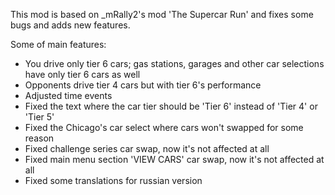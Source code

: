This mod is based on _mRally2's mod 'The Supercar Run' and fixes some bugs and adds new features.

Some of main features:
- You drive only tier 6 cars; gas stations, garages and other car selections have only tier 6 cars as well
- Opponents drive tier 4 cars but with tier 6's performance
- Adjusted time events
- Fixed the text where the car tier should be 'Tier 6' instead of 'Tier 4' or 'Tier 5'
- Fixed the Chicago's car select where cars won't swapped for some reason
- Fixed challenge series car swap, now it's not affected at all
- Fixed main menu section 'VIEW CARS' car swap, now it's not affected at all
- Fixed some translations for russian version
